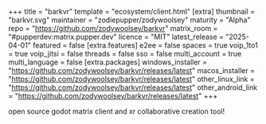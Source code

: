 +++
title = "barkvr"
template = "ecosystem/client.html"
[extra]
thumbnail = "barkvr.svg"
maintainer = "zodiepupper/zodywoolsey"
maturity = "Alpha"
repo = "https://github.com/zodywoolsey/barkvr"
matrix_room = "#pupperdev:matrix.pupper.dev" 
licence = "MIT"
latest_release = "2025-04-01"
featured = false
[extra.features]
e2ee = false
spaces = true
voip_1to1 = true 
voip_jitsi = false 
threads = false 
sso = false 
multi_account = true 
multi_language = false 
[extra.packages] 
windows_installer = "https://github.com/zodywoolsey/barkvr/releases/latest" 
macos_installer = "https://github.com/zodywoolsey/barkvr/releases/latest"
other_linux_link = "https://github.com/zodywoolsey/barkvr/releases/latest"
other_android_link = "https://github.com/zodywoolsey/barkvr/releases/latest"
+++

open source godot matrix client and xr collaborative creation tool!

